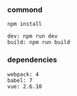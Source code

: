 ### commond

```
npm install

dev: npm run dev
build: npm run build
```

### dependencies

```
webpack: 4
babel: 7
vue: 2.6.10
```